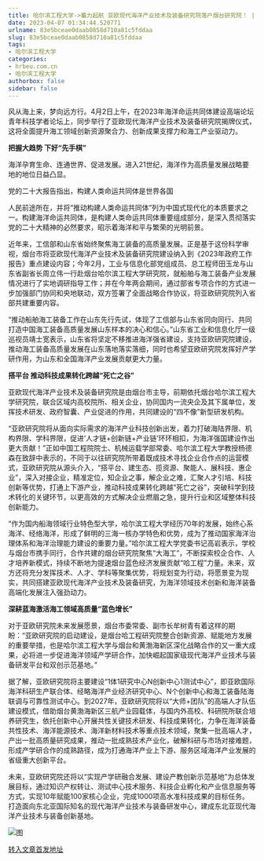 ```yaml
---
title: 哈尔滨工程大学->蓄力起航 亚欧现代海洋产业技术及装备研究院落户烟台研究院！ | hrbeu.com.cn
date: 2023-04-07 01:34:44.520771
urlname: 83e5bceae0daab0858d710a81c5fddaa
slug: 83e5bceae0daab0858d710a81c5fddaa
tags: 
- 哈尔滨工程大学
categories:
- hrbeu.com.cn
- 哈尔滨工程大学
authorbox: false
sidebar: false
---
```

风从海上来，梦向远方行。4月2日上午，在2023年海洋命运共同体建设高端论坛青年科技学者论坛上，同步举行了亚欧现代海洋产业技术及装备研究院揭牌仪式，这将全面提升海工领域创新资源聚合力、创新成果支撑力和海工产业驱动力。

**把握大趋势 下好“先手棋”**

海洋孕育生命、连通世界、促进发展。进入21世纪，海洋作为高质量发展战略要地的地位日益凸显。

党的二十大报告指出，构建人类命运共同体是世界各国
<!--more-->
人民前途所在，并将“推动构建人类命运共同体”列为中国式现代化的本质要求之一。构建海洋命运共同体，是构建人类命运共同体重要组成部分，是深入贯彻落实党的二十大精神的必然要求，昭示着海洋和平与繁荣的光明前景。

近年来，工信部和山东省始终聚焦海工装备的高质量发展。正是基于这份科学审视，烟台市将亚欧现代海洋产业技术及装备研究院建设纳入到《2023年政府工作报告》重点建设内容；今年2月，工业与信息化部党组成员、总工程师田玉龙与山东省副省长周立伟一行赴烟台哈尔滨工程大学研究院，就船舶与海工装备产业发展情况进行了实地调研指导工作；并在今年两会期间，通过部省专项合作的方式进一步加强部门协同和央地联动，双方签署了全面战略合作协议，将亚欧研究院列入省部共建重要内容。

“推动船舶海工装备工作在山东先行先试，体现了工信部与山东省同向同行、共同打造中国海工装备高质量发展山东样本的决心和信心。”山东省工业和信息化厅一级巡视员靖士宽表示，山东省将坚定不移推进海洋强省建设，支持亚欧研究院建设，推动海工装备高质量发展在山东落地落实落细，同时也希望亚欧研究院发挥好产学研作用，为山东和全国海洋产业发展贡献更大力量。

**搭平台 推动科技成果转化跨越“死亡之谷”**

亚欧现代海洋产业技术及装备研究院是由烟台市主导，前期依托烟台哈尔滨工程大学研究院，联合区域内高校院所、相关企业，协同国内一流央企及其下属单位，发挥技术研发、政府智囊、产业促进的作用，共同建设的“四不像”新型研发机构。

“亚欧研究院将从面向实际需求的海洋产业科技创新出发，着力打破海陆界限、机构界限、学科界限，促进‘人才链+创新链+产业链’环环相扣，为海洋强国建设作出更大贡献！”正如中国工程院院士、机械运载学部常委、哈尔滨工程大学教授杨德森在致辞中表示的，不同于以往研究院所带着既成技术寻找企业合作点的运营模式，亚欧研究院从源头介入，“搭平台、建生态、揽资源、聚能人、展科技、惠企业”，深入对接企业，精准定位，知企业之事，解企业之难，汇聚人才引培、科技创新等优势，打通上下游产业，推动科技成果转化跨越“死亡之谷”，突破科学到技术转化的关键环节，以更高效的方式解决企业燃眉之急，提升行业和区域整体科技创新能力。

“作为国内船海领域行业特色型大学，哈尔滨工程大学经历70年的发展，始终心系海洋、经络海洋，形成了鲜明的三海一核办学特色和优势，成为了推动国家海洋治理体系和海洋治理能力建设的重要力量。”哈尔滨工程大学党委书记高岩表示，学校与烟台市携手同行，合作共建的烟台研究院聚焦“大海工”，不断探索校企合作、人才培养新模式，持续不断地为提速烟台蓝色经济发展贡献“哈工程”力量。未来，双方还将充分发挥技术、人才、学科等聚集优势，将规划变为行动，将愿景变为现实，共同搭建亚欧现代海洋产业技术及装备研究，为海洋领域技术创新和海洋装备高端化发展注入强劲动力。

**深耕蓝海激活海工领域高质量“蓝色增长”**

对于亚欧研究院未来发展愿景，烟台市委常委、副市长牟树青有着这样的期盼：“亚欧研究院的启动建设，是烟台哈工程研究院整合创新资源、赋能地方发展的重要举措，也是哈尔滨工程大学与烟台和黄渤海新区深化战略合作的又一重大成果，必将进一步促进海洋领域产学研合作，加快崛起国家级现代海洋产业技术与装备研发平台和双创示范基地。”

据了解，亚欧研究院将主要建设“1体1研究中心N创新中心1测试中心”，即亚欧国际海洋科研生产联合体、经略海洋产业经济研究中心、N个创新中心和海工装备陆海联调与可靠性测试中心。到2027年，亚欧研究院将以“大师+团队”的高端人才队伍建设模式，借助烟台黄渤海新区三航产业园载体，与国内外高校、科研院所联合培养研究生，依托创新中心开展共性关键技术研发、科技成果转化，力争在海洋装备共性技术、海洋能源技术、海洋新材料技术等重点技术领域，聚集一批高端人才，产出一批高质量研究成果，推动一批成熟技术产业化，破解科研与市场对接难题，形成产学研合作的成熟路径，成为打通海洋产业上下游、服务区域海洋产业发展的省级重大创新平台。

未来，亚欧研究院还将以“实现产学研融合发展、建设产教创新示范基地”为总体发展目标，通过知识产权转让、测试中心技术服务、科技企业孵化和产业信息服务等方式，实现10年赋能100家核心企业，完成1000项高水准科技成果的目标任务。打造面向东北亚国际知名的现代海洋产业技术与装备研发中心，建成东北亚现代海洋产业技术与装备创新基地。

![图](http://gongxue.cn/__local/C/52/F6/3096424A03D1C873DBD3945CFAC_A62B0886_568A7.jpg)

[转入文章首发地址](http://gongxue.cn/info/1141/75141.htm)